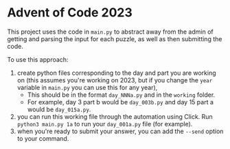 # Advent of Code 2023

This project uses the code in `main.py` to abstract away from the admin of getting and parsing the input for each puzzle, as well as then submitting the code.

To use this approach:

1. create python files corresponding to the day and part you are working on (this assumes you're working on 2023, but if you change the `year` variable in `main.py` you can use this for any year),
   - This should be in the format `day_NNNa.py` and in the `working` folder.
   - For example, day 3 part b would be `day_003b.py` and day 15 part a would be `day_015a.py`.
2. you can run this working file through the automation using Click. Run `python3 main.py 1a` to run your `day_001a.py` file (for example).
3. when you're ready to submit your answer, you can add the `--send` option to your command.
